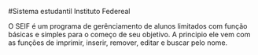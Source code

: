 #Sistema estudantil Instituto Federeal

O SEIF é um programa de gerênciamento de alunos limitados com função básicas e simples para o começo de seu objetivo. 
A principio ele vem com as funções de imprimir, inserir, remover, editar e buscar pelo nome.
